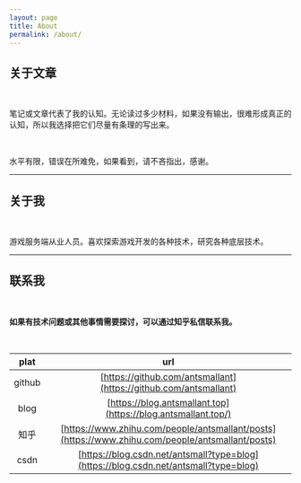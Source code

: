 ```yaml
---
layout: page
title: About
permalink: /about/
---
```


## 关于文章

<br/>

笔记或文章代表了我的认知。无论读过多少材料，如果没有输出，很难形成真正的认知，所以我选择把它们尽量有条理的写出来。   

<br/>

水平有限，错误在所难免，如果看到，请不吝指出，感谢。  

---

## 关于我

<br/>

游戏服务端从业人员。喜欢探索游戏开发的各种技术，研究各种底层技术。    

---

## 联系我

<br/>

**如果有技术问题或其他事情需要探讨，可以通过知乎私信联系我。**          

<br/>

|plat|url|
|:-:|:-:|
|github|[https://github.com/antsmallant](https://github.com/antsmallant)|
|blog|[https://blog.antsmallant.top](https://blog.antsmallant.top/)|
|知乎|[https://www.zhihu.com/people/antsmallant/posts](https://www.zhihu.com/people/antsmallant/posts)|
|csdn|[https://blog.csdn.net/antsmall?type=blog](https://blog.csdn.net/antsmall?type=blog)|